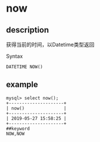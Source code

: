 # now
## description

获得当前的时间，以Datetime类型返回

 Syntax

`DATETIME NOW()`

## example

```
mysql> select now();
+---------------------+
| now()               |
+---------------------+
| 2019-05-27 15:58:25 |
+---------------------+
##keyword
NOW,NOW
